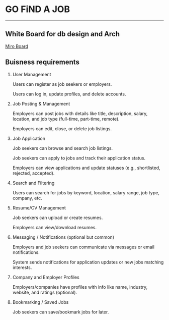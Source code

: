 # GO FiND A JOB
---

## White Board for db design and Arch
[Miro Board](https://miro.com/welcomeonboard/QjNqUFA0Z0ZoWFFtWWJlVFdNcmlJTjNTWUZ4cWx0RXhidzA1U0luZVFKdklWeVZoSVJpcnRObm1BRGxGUU1CTEo1K0s2Y2dCR2J2YjZFVG9XRktPSVhEa0hlNDZCK0V4VVd2UFdnaHlnM0ZDTWVUZFB1bWxuVnNkTXpiNDM0UzhyVmtkMG5hNDA3dVlncnBvRVB2ZXBnPT0hdjE=?share_link_id=897954407162)
## Buisness requirements 
1. User Management

    Users can register as job seekers or employers.

    Users can log in, update profiles, and delete accounts.

2. Job Posting & Management

    Employers can post jobs with details like title, description, salary, location, and job type (full-time, part-time, remote).

    Employers can edit, close, or delete job listings.

3. Job Application

    Job seekers can browse and search job listings.

    Job seekers can apply to jobs and track their application status.

    Employers can view applications and update statuses (e.g., shortlisted, rejected, accepted).

4. Search and Filtering

    Users can search for jobs by keyword, location, salary range, job type, company, etc.

5. Resume/CV Management

    Job seekers can upload or create resumes.

    Employers can view/download resumes.

6. Messaging / Notifications (optional but common)

    Employers and job seekers can communicate via messages or email notifications.

    System sends notifications for application updates or new jobs matching interests.

7. Company and Employer Profiles

    Employers/companies have profiles with info like name, industry, website, and ratings (optional).

8. Bookmarking / Saved Jobs

    Job seekers can save/bookmark jobs for later.